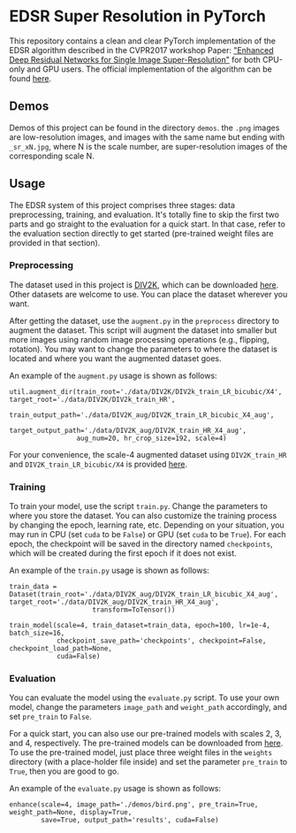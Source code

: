 # EDSR Super Resolution in PyTorch

This repository contains a clean and clear PyTorch implementation of the EDSR algorithm described in the
CVPR2017 workshop Paper: ["Enhanced Deep Residual Networks for Single Image Super-Resolution"](https://arxiv.org/pdf/1707.02921.pdf) 
for both CPU-only and GPU users. The official implementation of the algorithm can be found
[here](https://github.com/sanghyun-son/EDSR-PyTorch).

## Demos
Demos of this project can be found in the directory `demos`. the `.png` images are low-resolution images,
and images with the same name but ending with `_sr_xN.jpg`, where N is the scale number, are super-resolution 
images of the corresponding scale N.

## Usage
The EDSR system of this project comprises three stages: data preprocessing, training,
and evaluation. It's totally fine to skip the first two parts and go straight to the evaluation for a
quick start. In that case, refer to the evaluation section directly to get started (pre-trained weight 
files are provided in that section).

### Preprocessing
The dataset used in this project is [DIV2K](http://www.vision.ee.ethz.ch/~timofter/publications/Agustsson-CVPRW-2017.pdf), which can be downloaded [here](https://cv.snu.ac.kr/research/EDSR/DIV2K.tar). Other datasets are welcome to use.
You can place the dataset wherever you want.

After getting the dataset, use the `augment.py` in the `preprocess` directory to augment the dataset.
This script will augment the dataset into smaller but more images using random image processing operations
(e.g., flipping, rotation). You may want to change the parameters to where the dataset is located and where
you want the augmented dataset goes.

An example of the `augment.py` usage is shown as follows:

```
util.augment_dir(train_root='./data/DIV2K/DIV2k_train_LR_bicubic/X4', target_root='./data/DIV2K/DIV2k_train_HR', 
                 train_output_path='./data/DIV2K_aug/DIV2K_train_LR_bicubic_X4_aug',
                 target_output_path='./data/DIV2K_aug/DIV2K_train_HR_X4_aug',
                 aug_num=20, hr_crop_size=192, scale=4)
```

For your convenience, the scale-4 augmented dataset 
using `DIV2K_train_HR` and `DIV2K_train_LR_bicubic/X4` is provided [here](https://drive.google.com/drive/folders/1gD_y0ZXxPIdJbnLRDgOaf7KLNbJ6hKNA?usp=sharing).


### Training
To train your model, use the script `train.py`. Change the parameters to where you store the dataset.
You can also customize the training process by changing the epoch, learning rate, etc. Depending on your
situation, you may run in CPU (set `cuda` to be `False`) or GPU (set `cuda` to be `True`). 
For each epoch, the checkpoint will be saved in the directory named `checkpoints`, which will be created
during the first epoch if it does not exist.

An example of the `train.py` usage is shown as follows:

```
train_data = Dataset(train_root='./data/DIV2K_aug/DIV2K_train_LR_bicubic_X4_aug', target_root='./data/DIV2K_aug/DIV2K_train_HR_X4_aug',
                     transform=ToTensor())
                     
train_model(scale=4, train_dataset=train_data, epoch=100, lr=1e-4, batch_size=16,
            checkpoint_save_path='checkpoints', checkpoint=False, checkpoint_load_path=None,
            cuda=False)
```

### Evaluation
You can evaluate the model using the `evaluate.py` script. To use your own model, change the
parameters `image_path` and `weight_path` accordingly, and set `pre_train` to `False`.

For a quick start,
you can also use our pre-trained models with scales 2, 3, and 4, respectively. The pre-trained models can be downloaded
from [here](https://drive.google.com/drive/folders/1ok75nwikHz_ODhYiofIwFJSwid9j8uxe?usp=sharing). To use
the pre-trained model, just place three weight files in the `weights` directory (with a place-holder file inside) and 
set the parameter `pre_train` to `True`, then you are good to go.

An example of the `evaluate.py` usage is shown as follows:

```
enhance(scale=4, image_path='./demos/bird.png', pre_train=True, weight_path=None, display=True,
        save=True, output_path='results', cuda=False)
```
